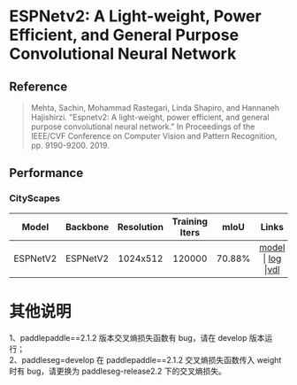 # ESPNetv2: A Light-weight, Power Efficient, and General Purpose Convolutional Neural Network

## Reference

> Mehta, Sachin, Mohammad Rastegari, Linda Shapiro, and Hannaneh Hajishirzi. "Espnetv2: A light-weight, power efficient, and general purpose convolutional neural network." In Proceedings of the IEEE/CVF Conference on Computer Vision and Pattern Recognition, pp. 9190-9200. 2019.

## Performance

### CityScapes

| Model | Backbone | Resolution | Training Iters | mIoU | Links |
|:---:|:---:|:---:|:---:|:---:|:---:|
|ESPNetV2|ESPNetV2|1024x512|120000|70.88%|[model](https://bj.bcebos.com/paddleseg/dygraph/cityscapes/espnet_cityscapes_1024x512_120k/model.pdparams) \| [log](https://bj.bcebos.com/paddleseg/dygraph/cityscapes/espnet_cityscapes_1024x512_120k/train.log) \|[vdl](https://www.paddlepaddle.org.cn/paddle/visualdl/service/app/scalar?id=c717bd8c2b5a083de759492158c14ffd)


# 其他说明
1、paddlepaddle==2.1.2 版本交叉熵损失函数有 bug，请在 develop 版本运行；  
2、paddleseg=develop 在 paddlepaddle==2.1.2 交叉熵损失函数传入 weight 时有 bug，请更换为 paddleseg-release2.2 下的交叉熵损失。  
